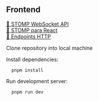 ## Frontend

[📄 STOMP WebSocket API](docs/STOMP.md)  
[📄 STOMP para React](docs/STOMP-FOR-REACT.md)  
[📄 Endpoints HTTP](docs/ENDPOINTS.md)

Clone repository into local machine

Install dependencies:

```
  pnpm install
```

Run development server:

```
  pnpm run dev
```
